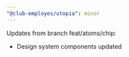 ```yaml
---
"@club-employes/utopia": minor
---
```


Updates from branch feat/atoms/chip:
- Design system components updated
